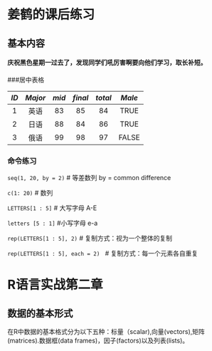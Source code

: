 # 姜鹤的课后练习

## 基本内容

#### 庆祝黑色星期一过去了，发现同学们吼厉害啊要向他们学习，取长补短。

###居中表格

|*ID*|*Major*|*mid*|*final*|*total*|*Male*|
|:---:|:---:|:---:|:---:|:---:|:---:|
|1|英语|83|85|84|TRUE|
|2|日语|88|84|86|TRUE|
|3|俄语|99|98|97|FALSE|

### 命令练习
`seq(1, 20, by = 2)` \# 等差数列 by = common difference

`c(1: 20)` \# 数列

`LETTERS[1 : 5]` \# 大写字母 A-E 

`letters [5 : 1]` \#小写字母 e-a

`rep(LETTERS[1 : 5], 2)` \# 复制方式：视为一个整体的复制

`rep(LETTERS[1 : 5], each = 2)`   \# 复制方式：每一个元素各自重复

# R语言实战第二章

## 数据的基本形式

在R中数据的基本格式分为以下五种：标量（scalar),向量(vectors),矩阵(matrices).数据框(data frames)，因子(factors)以及列表(lists)。

